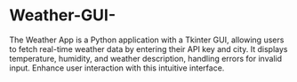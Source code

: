 # Weather-GUI-
The Weather App is a Python application with a Tkinter GUI, allowing users to fetch real-time weather data by entering their API key and city. It displays temperature, humidity, and weather description, handling errors for invalid input. Enhance user interaction with this intuitive interface.
